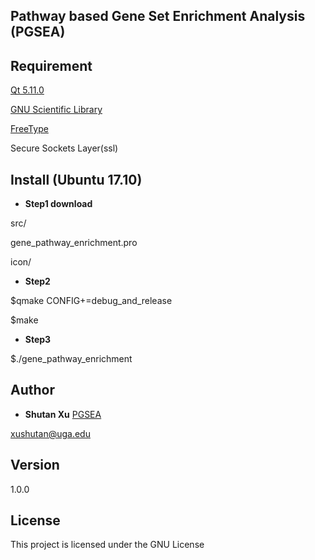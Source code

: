 ## Pathway based Gene Set Enrichment Analysis (PGSEA)

## Requirement

[Qt 5.11.0](https://www.qt.io/download)

[GNU Scientific Library](https://www.gnu.org/software/gsl/)

[FreeType](https://www.freetype.org/)

Secure Sockets Layer(ssl)

## Install (Ubuntu 17.10)
* **Step1 download** 

src/

gene_pathway_enrichment.pro

icon/

* **Step2** 

$qmake CONFIG+=debug_and_release

$make

* **Step3** 

$./gene_pathway_enrichment



## Author

* **Shutan Xu**  [PGSEA](https://github.com/xushutan/PathwayEnrichment)

xushutan@uga.edu

## Version
1.0.0

## License

This project is licensed under the GNU License
